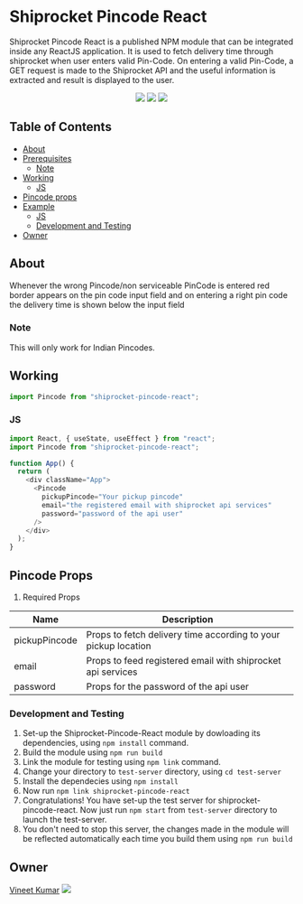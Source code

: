 # Shiprocket Pincode React

Shiprocket Pincode React is a published NPM module that can be integrated inside any ReactJS application. It is used to fetch delivery time through shiprocket when user enters valid Pin-Code. On entering a valid Pin-Code, a GET request is made to the Shiprocket API and the useful information is extracted and result is displayed to the user.

<div align="center">
    <img src="https://forthebadge.com/images/badges/powered-by-responsibility.svg" >
    <img src="https://forthebadge.com/images/badges/built-with-love.svg" >
    <img src="https://forthebadge.com/images/badges/made-with-javascript.svg" >
</div>

## Table of Contents

- [About](#about)
- [Prerequisites](#prerequisites)
  - [Note](#note)
- [Working](#working)
  - [JS](#js)
- [Pincode props](#pincode-props)
- [Example](#example)
  - [JS](#js-1)
  - [Development and Testing](#development-and-testing)
- [Owner](#owner)

## About

Whenever the wrong Pincode/non serviceable PinCode is entered red border appears on the pin code input field and on entering a right pin code the delivery time is shown below the input field

### Note

This will only work for Indian Pincodes.

## Working

```js
import Pincode from "shiprocket-pincode-react";
```

### JS

```js
import React, { useState, useEffect } from "react";
import Pincode from "shiprocket-pincode-react";

function App() {
  return (
    <div className="App">
      <Pincode
        pickupPincode="Your pickup pincode"
        email="the registered email with shiprocket api services"
        password="password of the api user"
      />
    </div>
  );
}
```

## Pincode Props

1. Required Props

| Name          | Description                                                    |
| ------------- | -------------------------------------------------------------- |
| pickupPincode | Props to fetch delivery time according to your pickup location |
| email         | Props to feed registered email with shiprocket api services    |
| password      | Props for the password of the api user                         |

### Development and Testing

1. Set-up the Shiprocket-Pincode-React module by dowloading its dependencies, using `npm install` command.
2. Build the module using `npm run build`
3. Link the module for testing using `npm link` command.
4. Change your directory to `test-server` directory, using `cd test-server`
5. Install the dependecies using `npm install`
6. Now run `npm link shiprocket-pincode-react`
7. Congratulations! You have set-up the test server for shiprocket-pincode-react.
   Now just run `npm start` from `test-server` directory to launch the test-server.
8. You don't need to stop this server, the changes made in the module will be reflected automatically each time you build them using `npm run build`

## Owner

[Vineet Kumar](https://github.com/vineetk242000) <img src="https://img.shields.io/twitter/follow/vineetk242000?label=Follow&style=social" />
